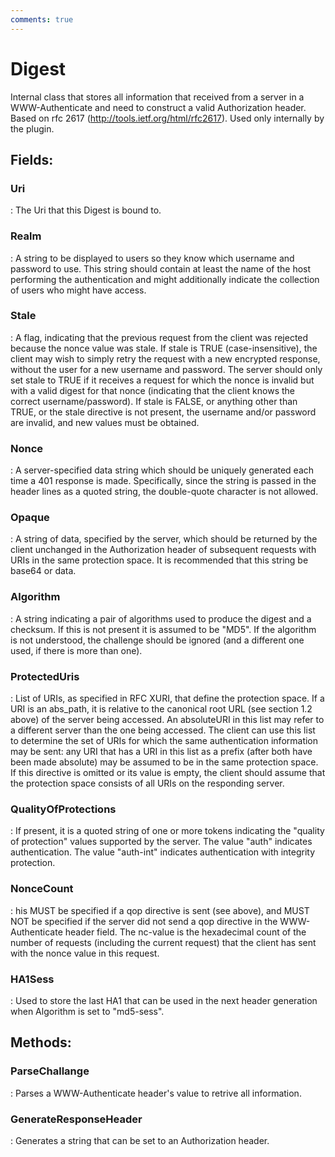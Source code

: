 ```yaml
---
comments: true
---
```

# Digest

Internal class that stores all information that received from a server in a WWW-Authenticate and need to construct a valid Authorization header. Based on rfc 2617 (http://tools.ietf.org/html/rfc2617). Used only internally by the plugin. 

## **Fields**:
### **Uri**
: The Uri that this Digest is bound to. 
### **Realm**
: A string to be displayed to users so they know which username and password to use. This string should contain at least the name of the host performing the authentication and might additionally indicate the collection of users who might have access. 
### **Stale**
: A flag, indicating that the previous request from the client was rejected because the nonce value was stale. If stale is TRUE (case-insensitive), the client may wish to simply retry the request with a new encrypted response, without  the user for a new username and password. The server should only set stale to TRUE if it receives a request for which the nonce is invalid but with a valid digest for that nonce (indicating that the client knows the correct username/password). If stale is FALSE, or anything other than TRUE, or the stale directive is not present, the username and/or password are invalid, and new values must be obtained. 
### **Nonce**
: A server-specified data string which should be uniquely generated each time a 401 response is made. Specifically, since the string is passed in the header lines as a quoted string, the double-quote character is not allowed. 
### **Opaque**
: A string of data, specified by the server, which should be returned by the client unchanged in the Authorization header of subsequent requests with URIs in the same protection space. It is recommended that this string be base64 or data. 
### **Algorithm**
: A string indicating a pair of algorithms used to produce the digest and a checksum. If this is not present it is assumed to be "MD5". If the algorithm is not understood, the challenge should be ignored (and a different one used, if there is more than one). 
### **ProtectedUris**
: List of URIs, as specified in RFC XURI, that define the protection space. If a URI is an abs_path, it is relative to the canonical root URL (see section 1.2 above) of the server being accessed. An absoluteURI in this list may refer to a different server than the one being accessed. The client can use this list to determine the set of URIs for which the same authentication information may be sent: any URI that has a URI in this list as a prefix (after both have been made absolute) may be assumed to be in the same protection space. If this directive is omitted or its value is empty, the client should assume that the protection space consists of all URIs on the responding server. 
### **QualityOfProtections**
: If present, it is a quoted string of one or more tokens indicating the "quality of protection" values supported by the server. The value "auth" indicates authentication. The value "auth-int" indicates authentication with integrity protection. 
### **NonceCount**
: his MUST be specified if a qop directive is sent (see above), and MUST NOT be specified if the server did not send a qop directive in the WWW-Authenticate header field. The nc-value is the hexadecimal count of the number of requests (including the current request) that the client has sent with the nonce value in this request. 
### **HA1Sess**
: Used to store the last HA1 that can be used in the next header generation when Algorithm is set to "md5-sess". 
## **Methods**:

### **ParseChallange**
: Parses a WWW-Authenticate header's value to retrive all information. 

### **GenerateResponseHeader**
: Generates a string that can be set to an Authorization header. 